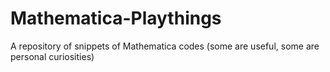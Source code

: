 # Mathematica-Playthings
A repository of snippets of Mathematica codes (some are useful, some are personal curiosities) 
